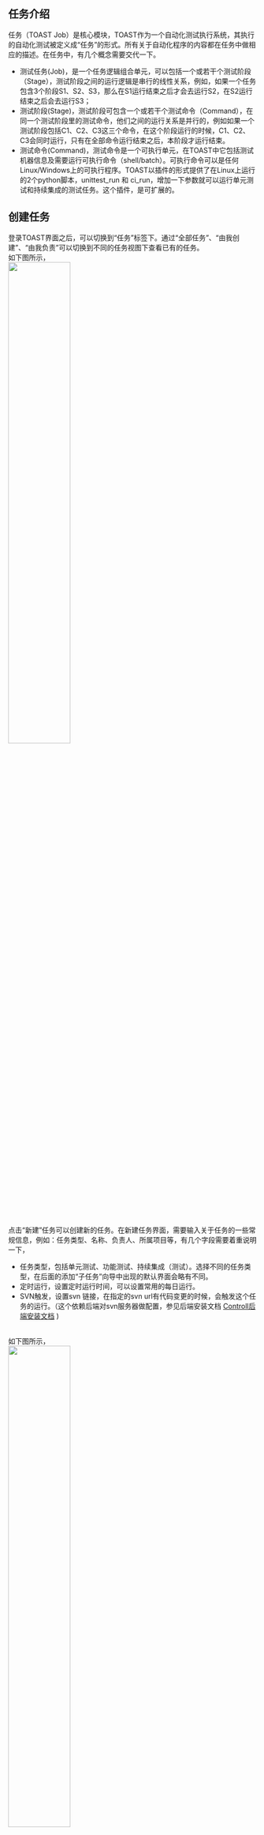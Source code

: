 ## 任务介绍
任务（TOAST Job）是核心模块，TOAST作为一个自动化测试执行系统，其执行的自动化测试被定义成“任务”的形式。所有关于自动化程序的内容都在任务中做相应的描述。在任务中，有几个概念需要交代一下。
* 测试任务(Job)，是一个任务逻辑组合单元，可以包括一个或若干个测试阶段（Stage），测试阶段之间的运行逻辑是串行的线性关系，例如，如果一个任务包含3个阶段S1、S2、S3，那么在S1运行结束之后才会去运行S2，在S2运行结束之后会去运行S3；
* 测试阶段(Stage)，测试阶段可包含一个或若干个测试命令（Command），在同一个测试阶段里的测试命令，他们之间的运行关系是并行的，例如如果一个测试阶段包括C1、C2、C3这三个命令，在这个阶段运行的时候，C1、C2、C3会同时运行，只有在全部命令运行结束之后，本阶段才运行结束。
* 测试命令(Command)，测试命令是一个可执行单元，在TOAST中它包括测试机器信息及需要运行可执行命令（shell/batch）。可执行命令可以是任何Linux/Windows上的可执行程序。TOAST以插件的形式提供了在Linux上运行的2个python脚本，unittest_run 和 ci_run，增加一下参数就可以运行单元测试和持续集成的测试任务。这个插件，是可扩展的。

## 创建任务
登录TOAST界面之后，可以切换到“任务”标签下。通过“全部任务”、“由我创建”、“由我负责”可以切换到不同的任务视图下查看已有的任务。
<br>
如下图所示，
<br>
<img src="https://raw.github.com/wiki/taobao/toast/images/toast-job-mgmt/create-new.png" width="50%"/>
<br>
点击“新建”任务可以创建新的任务。在新建任务界面，需要输入关于任务的一些常规信息，例如：任务类型、名称、负责人、所属项目等，有几个字段需要着重说明一下，
* 任务类型，包括单元测试、功能测试、持续集成（测试）。选择不同的任务类型，在后面的添加“子任务”向导中出现的默认界面会略有不同。
* 定时运行，设置定时运行时间，可以设置常用的每日运行。
* SVN触发，设置svn 链接，在指定的svn url有代码变更的时候，会触发这个任务的运行。（这个依赖后端对svn服务器做配置，参见后端安装文档 <a href="https://github.com/taobao/toast/wiki/Controller%E5%90%8E%E7%AB%AF%E5%AE%89%E8%A3%85%E6%96%87%E6%A1%A3" target="_blank">Controll后端安装文档</a> )
<br>
如下图所示，
<br>
<img src="https://raw.github.com/wiki/taobao/toast/images/toast-job-mgmt/new-job.png" width="50%"/>

### 添加子任务
在上图上点击“添加子任务”，可以进入增加子任务的向导中，这TOAST中，我们把子任务也叫为命令（command），一个或者多个命令可以构成一个阶段（Stage）。在命令模式之下，命令视图可以和单元测试视图、持续集成视图之间做切换。
* 命令模式：命令视图
命令视图是在任务类型中选择“功能测试”之后的默认视图。
<br>
<img src="https://raw.github.com/wiki/taobao/toast/images/toast-job-mgmt/add-command-basic-view.png" width="50%"/>
* 命令模式：单元测试视图
单元测试视图是在任务类型中选择“单元测试”之后的默认视图。注意，单元测试视图需要在Agent端安装的“单元测试”插件(<a href="https://github.com/taobao/toast/wiki/unittest_run%E4%BD%BF%E7%94%A8%E6%89%8B%E5%86%8C" target="_blank">参见插件unittest_run使用手册</a>)才能使用。可以把单元测试视图切换到命令视图，从而可以查看真正在测试机器上运行的测试命令（实际上使用了单元测试插件中的unittest_run脚本）。
<br>
<img src="https://raw.github.com/wiki/taobao/toast/images/toast-job-mgmt/add-command-unittest-view.png" width="50%"/>
* 命令模式：持续集成视图
持续集成视图是在任务类型中选择“持续集成”之后的默认视图。注意，持续集成视图需要在Agent端安装的“持续集成”插件(<a href="https://github.com/taobao/toast/wiki/%E6%8C%81%E7%BB%AD%E9%9B%86%E6%88%90%E6%B5%8B%E8%AF%95ci_run%E7%9A%84%E4%BD%BF%E7%94%A8">)才能运行。
* 用例模式

## 运行任务
* 手动运行
* SVN触发运行
* 定时任务触发
* API 触发

## 查看运行结果